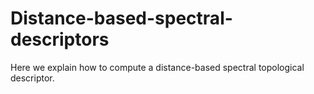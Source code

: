 # Distance-based-spectral-descriptors
Here we explain how to compute a distance-based spectral topological descriptor.
